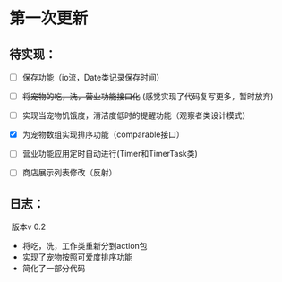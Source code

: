 # 第一次更新

## 待实现：

- [ ] 保存功能（io流，Date类记录保存时间）
- [ ] ~~将宠物的吃，洗，营业功能接口化~~  (感觉实现了代码复写更多，暂时放弃)
- [ ] 实现当宠物饥饿度，清洁度低时的提醒功能（观察者类设计模式）
- [x] 为宠物数组实现排序功能（comparable接口）
- [ ] 营业功能应用定时自动进行(Timer和TimerTask类)
- [ ] 商店展示列表修改（反射）



## 日志：

​	版本v 0.2

- 将吃，洗，工作类重新分到action包
- 实现了宠物按照可爱度排序功能
- 简化了一部分代码